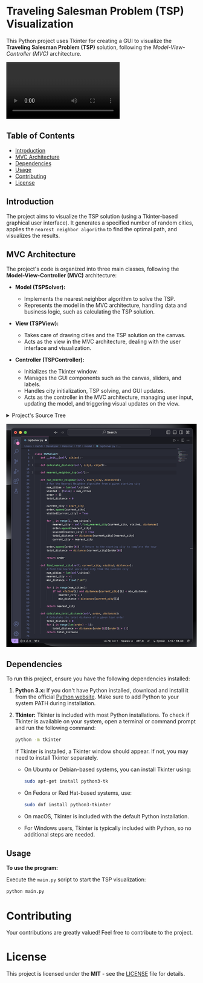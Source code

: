 # Traveling Salesman Problem (TSP) Visualization
This Python project uses Tkinter for creating a GUI to visualize the **Traveling Salesman Problem (TSP)** solution, following the *Model-View-Controller (MVC)* architecture.

![Demo](assets/Demo.mov)

## Table of Contents
- [Introduction](#introduction)
- [MVC Architecture](#mvc-architecture)
- [Dependencies](#dependencies)
- [Usage](#usage)
- [Contributing](#contributing)
- [License](#license)

## Introduction
The project aims to visualize the TSP solution (using a Tkinter-based graphical user interface). It generates a specified number of random cities, applies the `nearest neighbor algorithm` to find the optimal path, and visualizes the results.

## MVC Architecture
The project's code is organized into three main classes, following the **Model-View-Controller (MVC)** architecture:

- **Model (TSPSolver):** 
   - Implements the nearest neighbor algorithm to solve the TSP.
   - Represents the model in the MVC architecture, handling data and business logic, such as calculating the TSP solution.
     
- **View (TSPView):** 
   - Takes care of drawing cities and the TSP solution on the canvas.
   - Acts as the view in the MVC architecture, dealing with the user interface and visualization.

- **Controller (TSPController):** 
   - Initializes the Tkinter window.
   - Manages the GUI components such as the canvas, sliders, and labels.
   - Handles city initialization, TSP solving, and GUI updates.
   - Acts as the controller in the MVC architecture, managing user input, updating the model, and triggering visual updates on the view.

<details>
 <summary>Project's Source Tree</summary>

```
.
├── LICENSE
├── README.md
│
├── controller
│   └── tspController.py
├── main.py
├── model
│   ├── city.py
│   └── tspSolver.py
└── view
    ├── tspView.py
    └── view.py
```
</details>

<p> <img src="assets/tspSolver.png" width=700"/> </p>

## Dependencies
To run this project, ensure you have the following dependencies installed:

1. **Python 3.x:** If you don't have Python installed, download and install it from the official [Python website](https://www.python.org/downloads/). Make sure to add Python to your system PATH during installation.

2. **Tkinter:** Tkinter is included with most Python installations. To check if Tkinter is available on your system, open a terminal or command prompt and run the following command:
   ```bash
   python -m tkinter
   ```
   If Tkinter is installed, a Tkinter window should appear. If not, you may need to install Tkinter separately.

   - On Ubuntu or Debian-based systems, you can install Tkinter using:
     ```bash
     sudo apt-get install python3-tk
     ```

   - On Fedora or Red Hat-based systems, use:
     ```bash
     sudo dnf install python3-tkinter
     ```

   - On macOS, Tkinter is included with the default Python installation.

   - For Windows users, Tkinter is typically included with Python, so no additional steps are needed.

## Usage
**To use the program:**

Execute the `main.py` script to start the TSP visualization:
```bash
python main.py
```

# Contributing

Your contributions are greatly valued! Feel free to contribute to the project.

# License
This project is licensed under the **MIT** - see the [LICENSE](LICENSE) file for details.
